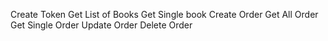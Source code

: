 Create Token
Get List of Books
Get Single book
Create Order
Get All Order
Get Single Order
Update Order
Delete Order

